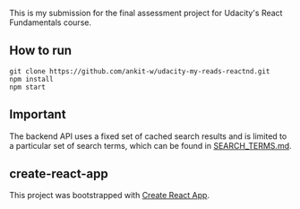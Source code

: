 This is my submission for the final assessment project for Udacity's React Fundamentals course.

## How to run
```
git clone https://github.com/ankit-w/udacity-my-reads-reactnd.git
npm install
npm start
```
## Important
The backend API uses a fixed set of cached search results and is limited to a particular set of search terms, which can be found in [SEARCH_TERMS.md](SEARCH_TERMS.md).

## create-react-app

This project was bootstrapped with [Create React App](https://github.com/facebookincubator/create-react-app). 
